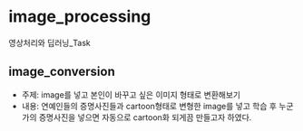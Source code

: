 # image_processing
영상처리와 딥러닝_Task 
## image_conversion
- 주제: image를 넣고 본인이 바꾸고 싶은 이미지 형태로 변환해보기
- 내용: 연예인들의 증명사진들과 cartoon형태로 변형한 image를 넣고 학습 후 누군가의 증명사진을 넣으면 자동으로 cartoon화 되게끔 만들고자 하였다.

## 
